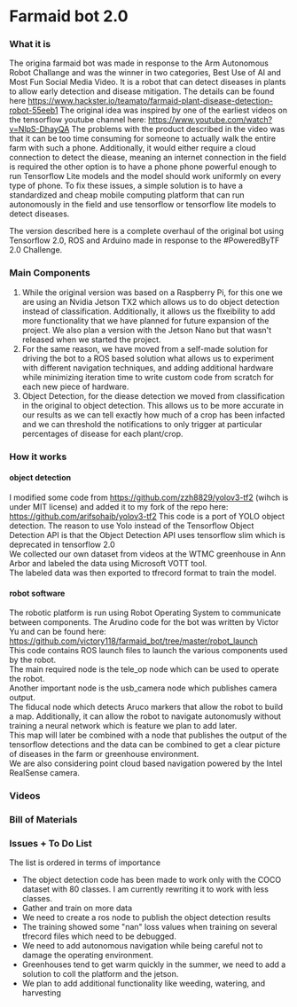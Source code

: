 # Farmaid bot 2.0
### What it is
The origina farmaid bot was made in response to the Arm Autonomous Robot Challange and was the winner in two categories, Best Use of AI and Most Fun Social Media Video.
It is a robot that can detect diseases in plants to allow early detection and disease mitigation.
The details can be found here https://www.hackster.io/teamato/farmaid-plant-disease-detection-robot-55eeb1
The original idea was inspired by one of the earliest videos on the tensorflow youtube channel here: https://www.youtube.com/watch?v=NlpS-DhayQA
The problems with the product described in the video was that it can be too time consuming for someone to actually walk the entire farm with such a phone. Additionally, it would either require a cloud connection to detect the diease, meaning an internet connection in the field is required the other option is to have a phone phone powerful enough to run Tensorflow Lite models and the model should work uniformly on every type of phone. To fix these issues, a simple solution is to have a standardized and cheap mobile computing platform that can run autonomously in the field and use tensorflow or tensorflow lite models to detect diseases.

The version described here is a complete overhaul of the original bot using Tensorflow 2.0, ROS and Arduino made in response to the #PoweredByTF 2.0 Challenge. 

### Main Components
<ol>
<li> 
While the original version was based on a Raspberry Pi, for this one we are using an Nvidia Jetson TX2 which allows us to do object detection instead of classification. Additionally, it allows us the flxeibility to add more functionality that we have planned for future expansion of the project.
We also plan a version with the Jetson Nano but that wasn't released when we started the project.
</li>
<li>
For the same reason, we have moved from a self-made solution for driving the bot to a ROS based solution what allows us to experiment with different navigation techniques, and adding additional hardware while minimizing iteration time to write custom code from scratch for each new piece of hardware.
</li>
<li>
Object Detection, for the diease detection we moved from classification in the original to object detection. This allows us to be more accurate in our results as we can tell exactly how much of a crop has been infacted and we can threshold the notifications to only trigger at particular percentages of disease for each plant/crop.
</li>
</ol>

### How it works
#### object detection
I modified some code from https://github.com/zzh8829/yolov3-tf2 (wihch is under MIT license) and added it to my fork of the repo here: https://github.com/arifsohaib/yolov3-tf2
This code is a port of YOLO object detection. The reason to use Yolo instead of the Tensorflow Object  Detection API is that the Object Detection API uses tensorflow slim which is deprecated in tensorflow 2.0<br>
We collected our own dataset from videos at the WTMC greenhouse in Ann Arbor and labeled the data using Microsoft VOTT tool. <br>
The labeled data was then exported to tfrecord format to train the model.<br>
#### robot software
The robotic platform is run using Robot Operating System to communicate between components. The Arudino code for the bot was written by Victor Yu and can be found here: https://github.com/victory118/farmaid_bot/tree/master/robot_launch <br>
This code contains ROS launch files to launch the various components used by the robot.<br>
The main required node is the tele_op node which can be used to operate the robot.<br>
Another important node is the usb_camera node which publishes camera output.<br>
The fiducal node which detects Aruco markers that allow the robot to build a map. Additionally, it can allow the robot to navigate autonomusly without training a neural network which is feature we plan to add later.<br>
This map will later be combined with a node that publishes the output of the tensorflow detections and the data can be combined to get a clear picture of diseases in the farm or greenhouse environment.<br>
We are also considering point cloud based navigation powered by the Intel RealSense camera.<br>

### Videos

### Bill of Materials

### Issues + To Do List
The list is ordered in terms of importance
<ul>
<li>
The object detection code has been made to work only with the COCO dataset with 80 classes. I am currently rewriting it to work with less classes.
</li>
<li>
Gather and train on more data
</li>
<li>
We need to create a ros node to publish the object detection results
</li>
<li>
The training showed some "nan" loss values when training on several tfrecord files which need to be debugged.
</li>
<li>
We need to add autonomous navigation while being careful not to damage the operating environment.
</li>
<li>
Greenhouses tend to get warm quickly in the summer, we need to add a solution to coll the platform and the jetson.
</li>
<li>
We plan to add additional functionality like weeding, watering, and harvesting
</li>
</ul>